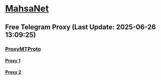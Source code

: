 
# [MahsaNet](https://t.me/mahsa_net)
## Free Telegram Proxy (Last Update: 2025-06-26 13:09:25)
### [ProxyMTProto](https://t.me/ProxyMTProto)
#### [Proxy 1](tg://proxy?server=newdomain1.co.uk&port=443&secret=7gAA8A8Pd1VV____9QBuLmltZWRpYS5zdGVhbXBvd2VyZWQuY29t)
#### [Proxy 2](tg://proxy?server=91.99.235.68&port=888&secret=ee79e344818749bd7ac519130220c25d0969612e737465616d706f77657265642e636f6d)

    